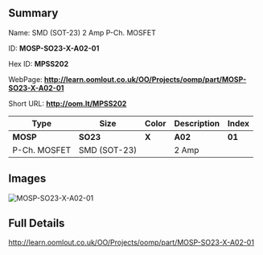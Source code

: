 

## Summary
 
Name: SMD (SOT-23) 2 Amp P-Ch. MOSFET

ID: __MOSP-SO23-X-A02-01__

Hex ID: __MPSS202__

WebPage: __http://learn.oomlout.co.uk/OO/Projects/oomp/part/MOSP-SO23-X-A02-01__

Short URL: __http://oom.lt/MPSS202__


| Type   | Size   | Color   | Description   | Index   |    
| ----- | ------   | ------   | -----   | ----   |    
| __MOSP__   					| __SO23__   					| __X__    						| __A02__    					| __01__ |    
| P-Ch. MOSFET		| SMD (SOT-23)	| 		| 2 Amp	| 	|

## Images
![MOSP-SO23-X-A02-01](http://oomlout.com/oomp-gen/parts/MOSP-SO23-X-A02-01/MOSP-SO23-X-A02-01_420.jpg)

## Full Details

 http://learn.oomlout.co.uk/OO/Projects/oomp/part/MOSP-SO23-X-A02-01

